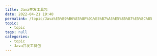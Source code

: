 ```yaml
---
title: Java并发工具包
date: 2022-04-21 19:40
permalink: /topic/Java%E5%B9%B6%E5%8F%91%E5%B7%A5%E5%85%B7%E5%8C%85
topic: 
  - topic
tags: null
categories: 
  - topic
  - Java并发工具包
---
```

　　
